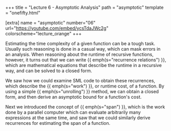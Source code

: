 +++
title = "Lecture 6 - Asymptotic Analysis"
path = "asymptotic"
template = "onefifty.html"

[extra]
name = "asymptotic"
number="06"
url="https://youtube.com/embed/ycsTdaJWc2g"
colorscheme="lecture_orange"
+++

Estimating the time complexity of a given function can be a tough task. Usually
such reasoning is done in a casual way, which can mask errors in an analysis.
When reasoning about the runtime of recursive functions, however, it turns out
that we can write {{ emph(s="recurrence relations") }}, which are mathematical
equations that describe the runtime in a recursive way, and can be solved to
a closed form.

We saw how we could examine SML code to obtain these recurrences, which describe
the {{ emph(s="work") }}, or runtime cost, of a function. By using a simple
{{ emph(s="unrolling") }} method, we can obtain a closed form, and then derive
an asymptotic bound for a function's cost.

Next we introduced the concept of {{ emph(s="span") }}, which is the work done
by a parallel computer which can evaluate arbitrarily many expressions at the
same time, and saw that we could similarly derive recurrences for estimating the
span of a function.